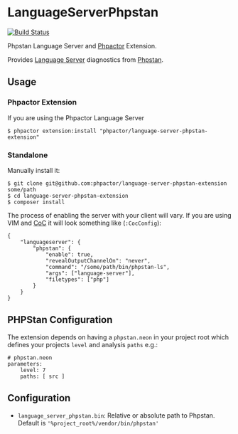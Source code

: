 LanguageServerPhpstan
=====================

[![Build Status](https://travis-ci.org/phpactor/language-server-phpstan-extension.svg?branch=master)](https://travis-ci.org/phpactor/language-server-phpstan-extension)

Phpstan Language Server and [Phpactor](https://github.com/phpactor/phpactor) Extension.

Provides [Language
Server](https://microsoft.github.io/language-server-protocol/specification) diagnostics from [Phpstan](https://phpstan.org/).

Usage
-----

### Phpactor Extension

If you are using the Phpactor Language Server

```
$ phpactor extension:install "phpactor/language-server-phpstan-extension"
```

### Standalone

Manually install it:

```
$ git clone git@github.com:phpactor/language-server-phpstan-extension some/path
$ cd language-server-phpstan-extension
$ composer install
```

The process of enabling the server with your client will vary. If you are
using VIM and [CoC](https://github.com/neoclide/coc.nvim) it will look
something like (`:CocConfig`):

```
{
    "languageserver": {
        "phpstan": {
            "enable": true,
            "revealOutputChannelOn": "never",
            "command": "/some/path/bin/phpstan-ls",
            "args": ["language-server"],
            "filetypes": ["php"]
        }
    }
}
```

PHPStan Configuration
---------------------

The extension depends on having a `phpstan.neon` in your project root which
defines your projects `level` and analysis `paths` e.g.:

```
# phpstan.neon
parameters:
    level: 7
    paths: [ src ]
```

Configuration
-------------

- `language_server_phpstan.bin`: Relative or absolute path to Phpstan. Default
  is `'%project_root%/vendor/bin/phpstan'`
